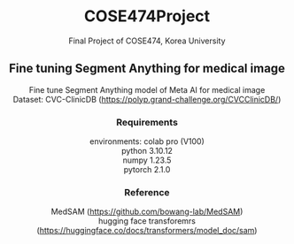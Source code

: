 <div align="center">
  
# COSE474Project #
Final Project of COSE474, Korea University

## Fine tuning Segment Anything for medical image ##
Fine tune Segment Anything model of Meta AI for medical image  
Dataset: CVC-ClinicDB (https://polyp.grand-challenge.org/CVCClinicDB/)

### Requirements ###
environments: colab pro (V100)  
python 3.10.12  
numpy 1.23.5  
pytorch 2.1.0

### Reference ###
MedSAM (https://github.com/bowang-lab/MedSAM)  
hugging face transforemrs (https://huggingface.co/docs/transformers/model_doc/sam)

</div>
